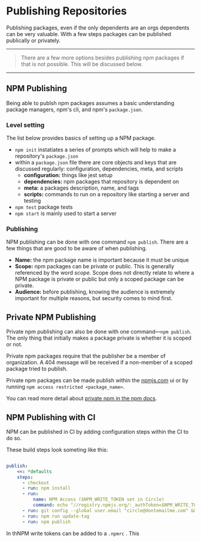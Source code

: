 # Publishing Repositories

Publishing packages, even if the only dependents are an orgs dependents can be very valuable. With a few steps packages can be published publically or privately.

----

> There are a few more options besides publishing npm packages if that is not possible. This will be discussed below.

----

## NPM Publishing

Being able to publsh npm packages assumes a basic understanding package managers, npm's cli, and npm's `package.json`.

### Level setting

The list below provides basics of setting up a NPM package.

- `npm init` instatiates a series of prompts which will help to make a repository's `package.json`
- within a `package.json` file there are core objects and keys that are discussed regularly: configuration, dependencies, meta, and scripts
  - **configuration:** things like jest setup
  - **dependencies:** npm packages that repository is dependent on
  - **meta:** a packages description, name, and tags
  - **scripts:** commands to run on a repository like starting a server and testing
- `npm test` package tests
- `npm start` is mainly used to start a server

### Publishing

NPM publishing can be done with one command `npm publish`. There are a few things that are good to be aware of when publishing.

- **Name:** the npm package name is important because it must be unique
- **Scope:** npm packages can be private or public. This is generally referenced by the word _scope_. Scope does not directly relate to where a NPM package is private or public but only a scoped package can be private.
- **Audience:** before publishing, knowing the audience is extremely important for multiple reasons, but security comes to mind first.

## Private NPM Publishing

Private npm publishing can also be done with one command—`npm publish`. The only thing that initially makes a package private is whether it is scoped or not.

Private npm packages require that the publisher be a member of organization. A 404 message will be received if a non-member of a scoped package tried to publish.

Private npm packages can be made publish within the [npmjs.com](https://npmjs.com) ui
or by running `npm access restricted <package_name>`.

You can read more detail about [private npm in the npm docs](https://docs.npmjs.com/private-modules/intro).

## NPM Publishing with CI

NPM can be published in CI by adding configuration steps within the CI to do so.

These build steps look someting like this:

```yml

publish:
    <<: *defaults
    steps:
      - checkout
      - run: npm install
      - run:
          name: NPM Access ($NPM_WRITE_TOKEN set in Circle)
          command: echo "//registry.npmjs.org/:_authToken=$NPM_WRITE_TOKEN" >> ~/.npmrc
      - run: git config --global user.email "circle@dontemailme.com" && git config user.name "CircleCI"
      - run: npm run update-tag
      - run: npm publish

```

In thNPM write tokens can be added to a `.npmrc` . This
